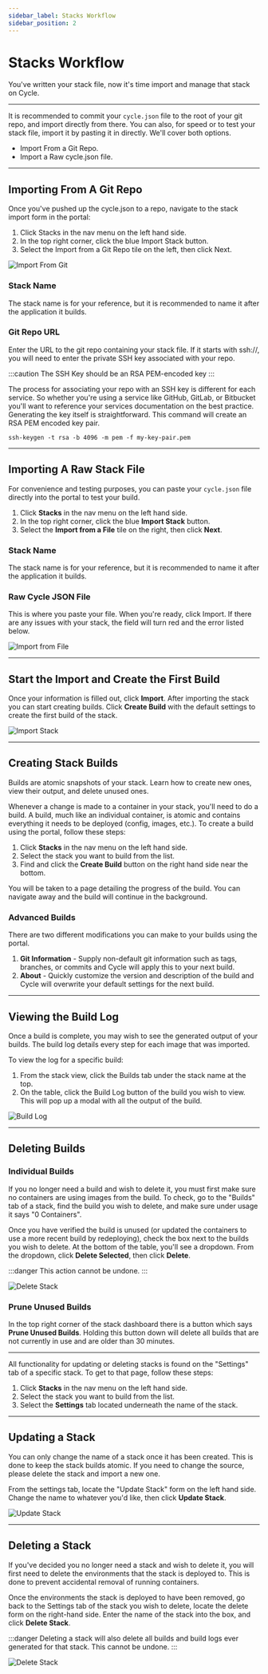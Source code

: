 ```yaml
---
sidebar_label: Stacks Workflow
sidebar_position: 2
---
```


# Stacks Workflow

You've written your stack file, now it's time import and manage that stack on Cycle.

---

It is recommended to commit your `cycle.json` file to the root of your git repo, and import directly from there. You can also, for speed or to test your stack file, import it by pasting it in directly. We'll cover both options.

- Import From a Git Repo.
- Import a Raw cycle.json file.

---

## Importing From A Git Repo

Once you've pushed up the cycle.json to a repo, navigate to the stack import form in the portal:

1. Click Stacks in the nav menu on the left hand side.
2. In the top right corner, click the blue Import Stack button.
3. Select the Import from a Git Repo tile on the left, then click Next.

![Import From Git](/imgs/stacks/stacks-workflow/import-from-git.png)

### Stack Name

The stack name is for your reference, but it is recommended to name it after the application it builds.

### Git Repo URL

Enter the URL to the git repo containing your stack file. If it starts with ssh://, you will need to enter the private SSH key associated with your repo.

:::caution
The SSH Key should be an RSA PEM-encoded key
:::

The process for associating your repo with an SSH key is different for each service. So whether you're using a service like GitHub, GitLab, or Bitbucket you'll want to reference your services documentation on the best practice. Generating the key itself is straightforward. This command will create an RSA PEM encoded key pair.

`ssh-keygen -t rsa -b 4096 -m pem -f my-key-pair.pem`

---

## Importing A Raw Stack File

For convenience and testing purposes, you can paste your `cycle.json` file directly into the portal to test your build.

1. Click **Stacks** in the nav menu on the left hand side.
2. In the top right corner, click the blue **Import Stack** button.
3. Select the **Import from a File** tile on the right, then click **Next**.

### Stack Name

The stack name is for your reference, but it is recommended to name it after the application it builds.

### Raw Cycle JSON File

This is where you paste your file. When you're ready, click Import. If there are any issues with your stack, the field will turn red and the error listed below.

![Import from File](/imgs/stacks/stacks-workflow/import-from-file.png)

---

## Start the Import and Create the First Build

Once your information is filled out, click **Import**. After importing the stack you can start creating builds. Click **Create Build** with the default settings to create the first build of the stack.

![Import Stack](/imgs/stacks/stacks-workflow/import-stack.png)

---

## Creating Stack Builds

Builds are atomic snapshots of your stack. Learn how to create new ones, view their output, and delete unused ones.

Whenever a change is made to a container in your stack, you'll need to do a build. A build, much like an individual container, is atomic and contains everything it needs to be deployed (config, images, etc.). To create a build using the portal, follow these steps:

1. Click **Stacks** in the nav menu on the left hand side.
2. Select the stack you want to build from the list.
3. Find and click the **Create Build** button on the right hand side near the bottom.

You will be taken to a page detailing the progress of the build. You can navigate away and the build will continue in the background.

### Advanced Builds

There are two different modifications you can make to your builds using the portal.

1. **Git Information** - Supply non-default git information such as tags, branches, or commits and Cycle will apply this to your next build.
2. **About** - Quickly customize the version and description of the build and Cycle will overwrite your default settings for the next build.

---

## Viewing the Build Log

Once a build is complete, you may wish to see the generated output of your builds. The build log details every step for each image that was imported.

To view the log for a specific build:

1. From the stack view, click the Builds tab under the stack name at the top.
2. On the table, click the Build Log button of the build you wish to view. This will pop up a modal with all the output of the build.

![Build Log](/imgs/stacks/stacks-workflow/build-log.png)

---

## Deleting Builds

### Individual Builds

If you no longer need a build and wish to delete it, you must first make sure no containers are using images from the build. To check, go to the "Builds" tab of a stack, find the build you wish to delete, and make sure under usage it says "0 Containers".

Once you have verified the build is unused (or updated the containers to use a more recent build by redeploying), check the box next to the builds you wish to delete. At the bottom of the table, you'll see a dropdown. From the dropdown, click **Delete Selected**, then click **Delete**.

:::danger
This action cannot be undone.
:::

![Delete Stack](/imgs/stacks/stacks-workflow/delete-build.png)

### Prune Unused Builds

In the top right corner of the stack dashboard there is a button which says **Prune Unused Builds**. Holding this button down will delete all builds that are not currently in use and are older than 30 minutes.

---

All functionality for updating or deleting stacks is found on the "Settings" tab of a specific stack. To get to that page, follow these steps:

1. Click **Stacks** in the nav menu on the left hand side.
2. Select the stack you want to build from the list.
3. Select the **Settings** tab located underneath the name of the stack.

---

## Updating a Stack

You can only change the name of a stack once it has been created. This is done to keep the stack builds atomic. If you need to change the source, please delete the stack and import a new one.

From the settings tab, locate the "Update Stack" form on the left hand side. Change the name to whatever you'd like, then click **Update Stack**.

![Update Stack](/imgs/stacks/stacks-workflow/update-stack.png)

---

## Deleting a Stack

If you've decided you no longer need a stack and wish to delete it, you will first need to delete the environments that the stack is deployed to. This is done to prevent accidental removal of running containers.

Once the environments the stack is deployed to have been removed, go back to the Settings tab of the stack you wish to delete, locate the delete form on the right-hand side. Enter the name of the stack into the box, and click **Delete Stack**.

:::danger
Deleting a stack will also delete all builds and build logs ever generated for that stack. This cannot be undone.
:::

![Delete Stack](/imgs/stacks/stacks-workflow/delete-stack.png)
